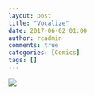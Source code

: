 ```yaml
---
layout: post
title: "Vocalize"
date: 2017-06-02 01:00
author: rcadmin
comments: true
categories: [Comics]
tags: []
---
```

<a href="../comics/2017/06/02/vocalize"><img src="http://dl.bitsmack.com/comics/20170602.jpg" /></a>
